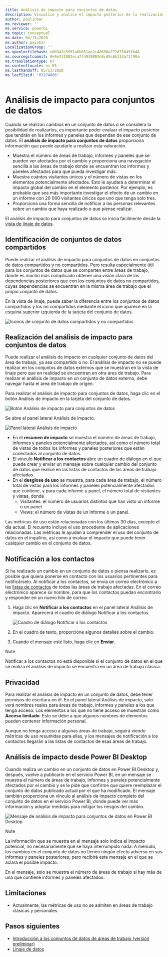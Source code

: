 ```yaml
---
title: Análisis de impacto para conjuntos de datos
description: Visualice y analice el impacto posterior de la realización de cambios en los conjuntos de datos.
author: paulinbar
ms.reviewer: ''
ms.service: powerbi
ms.topic: conceptual
ms.date: 04/13/2020
ms.author: painbar
LocalizationGroup: ''
ms.openlocfilehash: edb34fc5592a6b851ae2c48690a772d75049fb48
ms.sourcegitcommit: 0e9e211082eca7fd939803e0cd9c6b114af2f90a
ms.translationtype: HT
ms.contentlocale: es-ES
ms.lasthandoff: 05/13/2020
ms.locfileid: "83274866"
---
```

# <a name="dataset-impact-analysis"></a>Análisis de impacto para conjuntos de datos

Cuando se realizan cambios en un conjunto de datos o se considera la posibilidad de realizarlos, es importante poder evaluar el impacto posterior que tendrán en los informes y paneles que dependan de ese conjunto de datos. El **análisis de impacto para conjuntos de datos** proporciona información que puede ayudarle a realizar esta valoración.
* Muestra el número de áreas de trabajo, informes y paneles que se pueden ver afectados por el cambio y proporciona una navegación sencilla a las áreas de trabajo donde se encuentran los informes y paneles afectados para que pueda investigar más.
* Muestra cuántos visitantes únicos y el número de vistas en los elementos potencialmente afectados. Esto le ayudará a determinar el impacto global del cambio en el elemento posterior. Por ejemplo, es probable que sea más importante investigar el efecto de un cambio en un informe con 20 000 visitantes únicos que uno que tenga solo tres.
* Proporciona una forma sencilla de notificar a las personas relevantes sobre un cambio que haya realizado o que piense realizar.

El análisis de impacto para conjuntos de datos se inicia fácilmente desde la [vista de linaje de datos](service-data-lineage.md).

## <a name="identifying-shared-datasets"></a>Identificación de conjuntos de datos compartidos

Puede realizar el análisis de impacto para conjuntos de datos en conjuntos de datos compartidos y no compartidos. Pero resulta especialmente útil para los conjuntos de datos que se comparten entre áreas de trabajo, donde es mucho más complicado obtener una visión clara de las dependencias posteriores que con los conjuntos de datos no compartidos, cuyas dependencias se encuentran en la misma área de trabajo que el propio conjunto de datos.

En la vista de linaje, puede saber la diferencia entre los conjuntos de datos compartidos y los no compartidos mediante el icono que aparece en la esquina superior izquierda de la tarjeta del conjunto de datos.

![Iconos de conjunto de datos compartidos y no compartidos](media/service-dataset-impact-analysis/shared-unshared-icon.png)

## <a name="perform-dataset-impact-analysis"></a>Realización del análisis de impacto para conjuntos de datos

Puede realizar el análisis de impacto en cualquier conjunto de datos del área de trabajo, ya sea compartido o no. El análisis de impacto no se puede realizar en los conjuntos de datos externos que se muestran en la vista de linaje pero que en realidad se encuentran en otra área de trabajo. Para realizar el análisis de impacto en un conjunto de datos externo, debe navegar hasta el área de trabajo de origen.

Para realizar el análisis de impacto para conjuntos de datos, haga clic en el botón Análisis de impacto en la tarjeta del conjunto de datos.

![Botón Análisis de impacto para conjuntos de datos](media/service-dataset-impact-analysis/open-analysis-pane-button.png)

Se abre el panel lateral Análisis de impacto.

![Panel lateral Análisis de impacto](media/service-dataset-impact-analysis/service-impact-analysis-pane.png)

* En el **resumen de impacto** se muestra el número de áreas de trabajo, informes y paneles potencialmente afectados, así como el número total de vistas de todos los informes y paneles posteriores que están conectados al conjunto de datos.
* El vínculo **Notificar a los contactos** abre un cuadro de diálogo en el que puede crear y enviar un mensaje sobre cualquier cambio del conjunto de datos que realice en las listas de contactos de las áreas de trabajo afectadas. 
* En el **desglose de uso** se muestra, para cada área de trabajo, el número total de vistas para los informes y paneles potencialmente afectados que contiene, y para cada informe y panel, el número total de visitantes y vistas, donde
   * Visitantes: el número de usuarios distintos que han visto un informe o un panel.
   * Views: el número de vistas de un informe o un panel.

Las métricas de uso están relacionadas con los últimos 30 días, excepto el día actual. El recuento incluye el uso procedente de aplicaciones relacionadas. Las métricas le ayudan a comprender el uso del conjunto de datos en el inquilino, así como a evaluar el impacto que puede tener cualquier cambio en el conjunto de datos.

## <a name="notify-contacts"></a>Notificación a los contactos

Si ha realizado un cambio en un conjunto de datos o piensa realizarlo, es posible que quiera ponerse en contacto con los usuarios pertinentes para notificárselo. Al notificar a los contactos, se envía un correo electrónico a las [listas de contactos](../collaborate-share/service-create-the-new-workspaces.md#workspace-contact-list) de todas las áreas de trabajo afectadas. En el correo electrónico aparece su nombre, para que los contactos puedan encontrarlo y responder en un nuevo hilo de correo. 

1. Haga clic en **Notificar a los contactos** en el panel lateral Análisis de impacto. Aparecerá el cuadro de diálogo Notificar a los contactos.

   ![Cuadro de diálogo Notificar a los contactos](media/service-dataset-impact-analysis/notify-contacts-dialog.png)

1. En el cuadro de texto, proporcione algunos detalles sobre el cambio.
1. Cuando el mensaje esté listo, haga clic en **Enviar**.

> [!NOTE]
> Notificar a los contactos no está disponible si el conjunto de datos en el que se realiza el análisis de impacto se encuentra en un área de trabajo clásica.

## <a name="privacy"></a>Privacidad

Para realizar el análisis de impacto en un conjunto de datos, debe tener permisos de escritura en él. En el panel lateral Análisis de impacto, solo verá nombres reales para áreas de trabajo, informes y paneles a los que tenga acceso. Los elementos a los que no tiene acceso se muestran como **Acceso limitado**. Esto se debe a que algunos nombres de elementos pueden contener información personal.

Aunque no tenga acceso a algunas áreas de trabajo, seguirá viendo métricas de uso resumidas para ellas, y los mensajes de notificación a los contactos llegarán a las listas de contactos de esas áreas de trabajo.

## <a name="impact-analysis-from-power-bi-desktop"></a>Análisis de impacto desde Power BI Desktop

Cuando realiza un cambio en un conjunto de datos en Power BI Desktop y, después, vuelve a publicarlo en el servicio Power BI, en un mensaje se muestra el número de áreas de trabajo, informes y paneles potencialmente afectados por el cambio y se le pide que confirme que quiere reemplazar el conjunto de datos publicado actual por el que ha modificado. El mensaje también proporciona un vínculo al análisis de impacto completo del conjunto de datos en el servicio Power BI, donde puede ver más información y adoptar medidas para mitigar los riesgos del cambio.

![Mensaje de análisis de impacto para conjuntos de datos en Power BI Desktop](media/service-dataset-impact-analysis/service-dataset-impact-analysis-desktop-warning.png)

> [!NOTE]
> La información que se muestra en el mensaje solo indica el impacto potencial, no necesariamente que se haya interrumpido nada. A menudo, los cambios en el conjunto de datos no tienen ningún efecto adverso en sus informes y paneles posteriores; pero recibirá este mensaje en el que se aclara el posible impacto.
>
>En el mensaje, solo se muestra el número de áreas de trabajo si hay más de una que contiene informes y paneles afectados.

## <a name="limitations"></a>Limitaciones

* Actualmente, las métricas de uso no se admiten en áreas de trabajo clásicas y personales.

## <a name="next-steps"></a>Pasos siguientes

* [Introducción a los conjuntos de datos de áreas de trabajo (versión preliminar)](../connect-data/service-datasets-across-workspaces.md)
* [Linaje de datos](service-data-lineage.md)

